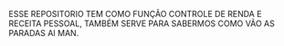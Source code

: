 ESSE REPOSITORIO TEM COMO FUNÇÃO CONTROLE DE RENDA E RECEITA PESSOAL, TAMBÉM SERVE PARA SABERMOS COMO VÃO AS PARADAS AI MAN.
